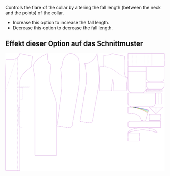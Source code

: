 Controls the flare of the collar by altering the fall length (between the neck and the points) of the collar.

-   Increase this option to increase the fall length.
-   Decrease this option to decrease the fall length.

## Effekt dieser Option auf das Schnittmuster

![Dieses Bild zeigt den Effekt dieser Option, indem es mehrere Varianten überlagert, die einen anderen Wert für diese Option haben](carlita_collarflare_sample.svg "Effekt dieser Option auf das Schnittmuster")
